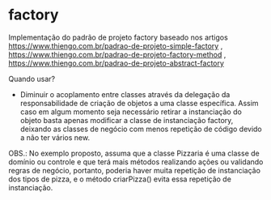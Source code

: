 # factory

Implementação do padrão de projeto factory baseado nos artigos https://www.thiengo.com.br/padrao-de-projeto-simple-factory , https://www.thiengo.com.br/padrao-de-projeto-factory-method , https://www.thiengo.com.br/padrao-de-projeto-abstract-factory

Quando usar?

- Diminuir o acoplamento entre classes através da delegação da responsabilidade de criação de objetos a uma classe específica. Assim caso em algum momento seja necessário retirar a instanciação do objeto basta apenas modificar a classe de instanciação factory, deixando as classes de negócio com menos repetição de código devido a não ter vários new.

OBS.: No exemplo proposto, assuma que a classe Pizzaria é uma classe de domínio ou controle e que terá mais métodos realizando ações ou validando regras de negócio, portanto, poderia haver muita repetição de instanciação dos tipos de pizza, e o método criarPizza() evita essa repetição de instanciação.